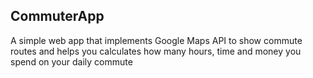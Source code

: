 ## CommuterApp

A simple  web app that implements Google Maps API to show commute routes and helps you calculates how many hours, time and money you spend on your daily commute




 
 
